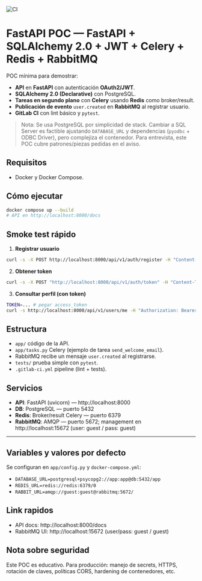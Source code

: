![CI](https://github.com/mvecchiett/fastapi-sqlalchemy-celery-rabbitmq-poc/actions/workflows/ci.yml/badge.svg)

# FastAPI POC — FastAPI + SQLAlchemy 2.0 + JWT + Celery + Redis + RabbitMQ

POC mínima para demostrar:
- **API** en **FastAPI** con autenticación **OAuth2/JWT**.
- **SQLAlchemy 2.0 (Declarative)** con PostgreSQL.
- **Tareas en segundo plano** con **Celery** usando **Redis** como broker/result.
- **Publicación de evento** `user.created` en **RabbitMQ** al registrar usuario.
- **GitLab CI** con lint básico y `pytest`.

> Nota: Se usa PostgreSQL por simplicidad de stack. Cambiar a SQL Server es factible ajustando `DATABASE_URL` y dependencias (`pyodbc` + ODBC Driver), pero complejiza el contenedor. Para entrevista, este POC cubre patrones/piezas pedidas en el aviso.

## Requisitos
- Docker y Docker Compose.

## Cómo ejecutar
```bash
docker compose up --build
# API en http://localhost:8000/docs
```

## Smoke test rápido
1) **Registrar usuario**
```bash
curl -s -X POST http://localhost:8000/api/v1/auth/register -H "Content-Type: application/json" -d '{"email":"demo@example.com","password":"Secret123!"}'
```
2) **Obtener token**
```bash
curl -s -X POST "http://localhost:8000/api/v1/auth/token" -H "Content-Type: application/x-www-form-urlencoded" -d "username=demo@example.com&password=Secret123!"
```
3) **Consultar perfil (con token)**
```bash
TOKEN=... # pegar access_token
curl -s http://localhost:8000/api/v1/users/me -H "Authorization: Bearer $TOKEN"
```

## Estructura
- `app/` código de la API.
- `app/tasks.py` Celery (ejemplo de tarea `send_welcome_email`).
- RabbitMQ recibe un mensaje `user.created` al registrarse.
- `tests/` prueba simple con `pytest`.
- `.gitlab-ci.yml` pipeline (lint + tests).

## Servicios
- **API**: FastAPI (uvicorn) — http://localhost:8000
- **DB**: PostgreSQL — puerto 5432
- **Redis**: Broker/result Celery — puerto 6379
- **RabbitMQ**: AMQP — puerto 5672; management en http://localhost:15672 (user: guest / pass: guest)

---

## Variables y valores por defecto
Se configuran en `app/config.py` y `docker-compose.yml`:
- `DATABASE_URL=postgresql+psycopg2://app:app@db:5432/app`
- `REDIS_URL=redis://redis:6379/0`
- `RABBIT_URL=amqp://guest:guest@rabbitmq:5672/`

## Link rapidos
- API docs: http://localhost:8000/docs
- RabbitMQ UI: http://localhost:15672 (user/pass: guest / guest)


## Nota sobre seguridad
Este POC es educativo. Para producción: manejo de secrets, HTTPS, rotación de claves, políticas CORS, hardening de contenedores, etc.

